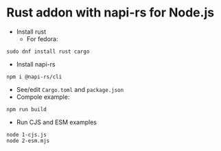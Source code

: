 # Rust addon with napi-rs for Node.js

- Install rust
  - For fedora:
```
sudo dnf install rust cargo
```
- Install napi-rs
```
npm i @napi-rs/cli
```
- See/edit `Cargo.toml` and `package.json`
- Compole example:
```
npm run build
```
- Run CJS and ESM examples
```
node 1-cjs.js
node 2-esm.mjs
```
